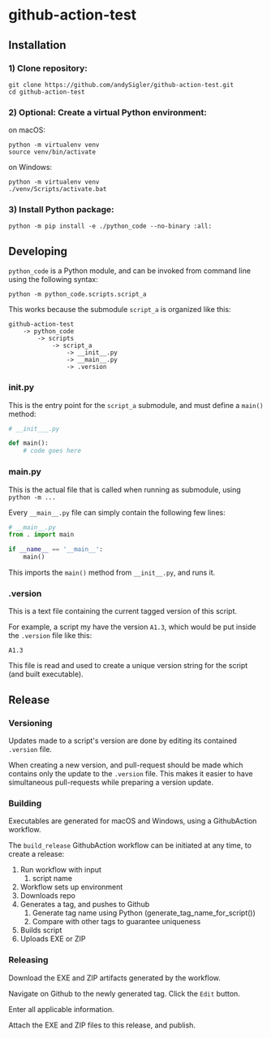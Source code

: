 # github-action-test

## Installation

### 1) Clone repository:
```commandline
git clone https://github.com/andySigler/github-action-test.git
cd github-action-test
```

### 2) **Optional**: Create a virtual Python environment:

on macOS:
```commandline
python -m virtualenv venv
source venv/bin/activate
```

on Windows:
```commandline
python -m virtualenv venv
./venv/Scripts/activate.bat
```

### 3) Install Python package:
```commandline
python -m pip install -e ./python_code --no-binary :all:
```

## Developing

`python_code` is a Python module, and can be invoked from command line using the following syntax:

```commandline
python -m python_code.scripts.script_a
```

This works because the submodule `script_a` is organized like this:

```
github-action-test
    -> python_code
        -> scripts
            -> script_a
                -> __init__.py
                -> __main__.py
                -> .version
```

### __init__.py

This is the entry point for the `script_a` submodule, and must define a `main()` method:

```python
# __init___.py

def main():
    # code goes here
```

### __main__.py

This is the actual file that is called when running as submodule, using `python -m ...`

Every `__main__.py` file can simply contain the following few lines:
```python
# __main__.py
from . import main

if __name__ == '__main__':
    main()
```

This imports the `main()` method from `__init__.py`, and runs it.

### .version

This is a text file containing the current tagged version of this script.

For example, a script my have the version `A1.3`, which would be put inside the `.version` file like this:

```
A1.3
```

This file is read and used to create a unique version string for the script (and built executable).

## Release

### Versioning

Updates made to a script's version are done by editing its contained `.version` file.

When creating a new version, and pull-request should be made which contains only the update to the `.version` file. This makes it easier to have simultaneous pull-requests while preparing a version update.

### Building

Executables are generated for macOS and Windows, using a GithubAction workflow.

The `build_release` GithubAction workflow can be initiated at any time, to create a release:
1) Run workflow with input
   1) script name
2) Workflow sets up environment
3) Downloads repo
4) Generates a tag, and pushes to Github
   1) Generate tag name using Python (generate_tag_name_for_script())
   2) Compare with other tags to guarantee uniqueness
5) Builds script
6) Uploads EXE or ZIP

### Releasing

Download the EXE and ZIP artifacts generated by the workflow.

Navigate on Github to the newly generated tag. Click the `Edit` button.

Enter all applicable information.

Attach the EXE and ZIP files to this release, and publish.
